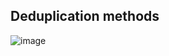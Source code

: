 ## Deduplication methods
![image](https://github.com/iamfabo/dellemc/assets/60046736/c63d1e5c-85c1-463f-a3e6-99905bf0386e)
